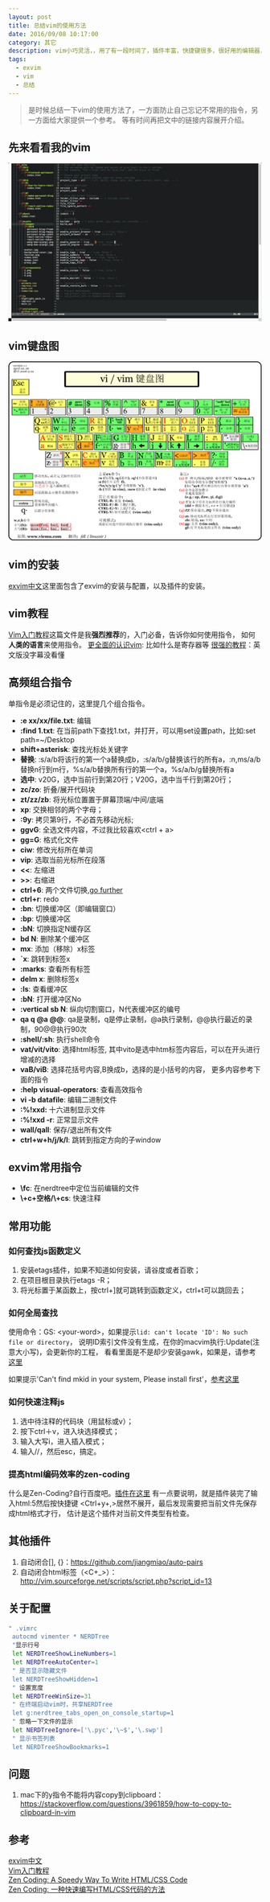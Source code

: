 ```yaml
---
layout: post
title: 总结vim的使用方法
date: 2016/09/08 10:17:00
category: 其它 
description: vim小巧灵活，，用了有一段时间了，插件丰富，快捷键很多，很好用的编辑器，极力推荐，只有一点不好，就是在mac上的exvim输入中文时经常会卡，就像鱼刺卡在喉咙一样，难受！当然没有完美的编辑器，vim相对来说学习曲线比较陡，所以如果嫌麻烦 推荐使用VSCode和Sublime。
tags: 
  - exvim
  - vim
  - 总结
---
```


> 是时候总结一下vim的使用方法了，一方面防止自己忘记不常用的指令，另一方面给大家提供一个参考。
> 等有时间再把文中的链接内容展开介绍。

## 先来看看我的vim

![我的vim](/assets/images/2016/how-to-use-vim-my-vim.png)


## vim键盘图

![vim键盘图](/assets/images/2016/how-to-use-vim1.png)

## vim的安装

[exvim中文](http://exvim.github.io/docs-zh/)这里面包含了exvim的安装与配置，以及插件的安装。

## vim教程

[Vim入门教程](http://blog.jobbole.com/86132/)这篇文件是我**强烈推荐**的，入门必备，告诉你如何使用指令，
如何**人类的语言**来使用指令。
[更全面的认识vim](http://yyq123.github.io/learn-vim/learn-vi-00-List.html): 比如什么是寄存器等
[很强的教程](http://derekwyatt.org/vim/)：英文版没字幕没看懂

## 高频组合指令

单指令是必须记住的，这里提几个组合指令。<br/>

- **:e xx/xx/file.txt**: 编辑
- **:find 1.txt**: 在当前path下查找1.txt，并打开，可以用set设置path，比如:set path=~/Desktop
- **shift+asterisk**: 查找光标处关键字
- **替换**: :s/a/b将该行的第一个a替换成b，:s/a/b/g替换该行的所有a，:n,ms/a/b替换n行到m行，%s/a/b替换所有行的第一个a，%s/a/b/g替换所有a
- **选中**: v20G，选中当前行到第20行；V20G，选中当千行到第20行；
- **zc/zo**: 折叠/展开代码块
- **zt/zz/zb**: 将光标位置置于屏幕顶端/中间/底端
- **xp**: 交换相邻的两个字母；
- **:9y**: 拷贝第9行，不必首先移动光标;
- **ggvG**: 全选文件内容，不过我比较喜欢<ctrl + a>
- **gg=G**: 格式化文件
- **ciw**: 修改光标所在单词
- **vip**: 选取当前光标所在段落
- **<<**: 左缩进
- **>>**: 右缩进
- **ctrl+6**: 两个文件切换,[go further](http://stackoverflow.com/questions/19971023/how-to-go-back-to-previous-opened-file-in-vim)
- **ctrl+r**: redo 
- **:bn**: 切换缓冲区（即编辑窗口） 
- **:bp**: 切换缓冲区
- **:bN**: 切换指定N缓存区
- **bd N**: 删除某个缓冲区 
- **mx**: 添加（移除）x标签
- **\`x**: 跳转到标签x
- **:marks**: 查看所有标签
- **delm x**: 删除标签x
- **:ls**: 查看缓冲区
- **:bN**: 打开缓冲区No
- **:vertical sb N**: 纵向切割窗口，N代表缓冲区的编号
- **qa q @a @@**: qa是录制，q是停止录制，@a执行录制，@@执行最近的录制，90@@执行90次
- **:shell/:sh**: 执行shell命令
- **vat/vit/vito**: 选择html标签, 其中vito是选中htm标签内容后，可以在开头进行增减的选择
- **vaB/viB**: 选择花括号内容,B换成b，选择的是小括号的内容， 更多内容参考下面的指令
- **:help visual-operators**: 查看高效指令
- **vi -b datafile**: 编辑二进制文件
- **:%!xxd:** 十六进制显示文件
- **:%!xxd -r**: 正常显示文件
- **wall/qall**: 保存/退出所有文件
- **ctrl+w+h/j/k/l**: 跳转到指定方向的子window

## exvim常用指令

- **\\fc**: 在nerdtree中定位当前编辑的文件
- **\\+c+空格/\\+cs**: 快速注释

## 常用功能

### 如何查找js函数定义

1. 安装etags插件，如果不知道如何安装，请谷度或者百歌；
2. 在项目根目录执行etags -R；
3. 将光标置于某函数上，按ctrl+]就可跳转到函数定义，ctrl+t可以跳回去；

### 如何全局查找

使用命令：GS: \<your-word\>，如果提示`lid: can't locate 'ID': No such file or directory`，
说明ID索引文件没有生成，在你的macvim执行:Update(注意大小写)，会更新你的工程，
看看里面是不是却少安装gawk，如果是，请参考[这里](http://macappstore.org/gawk/)

如果提示'Can't find mkid in your system, Please install first'，[参考这里](https://github.com/exvim/ex-gsearch#install-ex-utility)

### 如何快速注释js

1. 选中待注释的代码块（用鼠标或v）；
2. 按下ctrl＋v，进入块选择模式；
3. 输入大写i，进入插入模式；
4. 输入//，然后esc，搞定。

### 提高html编码效率的zen-coding

什么是Zen-Coding?自行百度吧。[插件在这里](https://github.com/mattn/emmet-vim)
有一点要说明，就是插件装完了输入html:5然后按快捷键 <Ctrl+y+,>居然不展开，最后发现需要把当前文件先保存成html格式才行，
估计是这个插件对当前文件类型有检查。

## 其他插件

1. 自动闭合[], {}：https://github.com/jiangmiao/auto-pairs
2. 自动闭合html标签（<C+_>）：http://vim.sourceforge.net/scripts/script.php?script_id=13

## 关于配置

```bash
" .vimrc
 autocmd vimenter * NERDTree
 "显示行号
 let NERDTreeShowLineNumbers=1
 let NERDTreeAutoCenter=1
 " 是否显示隐藏文件
 let NERDTreeShowHidden=1
 " 设置宽度
 let NERDTreeWinSize=31
 " 在终端启动vim时，共享NERDTree
 let g:nerdtree_tabs_open_on_console_startup=1
 " 忽略一下文件的显示
 let NERDTreeIgnore=['\.pyc','\~$','\.swp']
 " 显示书签列表
 let NERDTreeShowBookmarks=1
```

## 问题

1. mac下的y指令不能将内容copy到clipboard：https://stackoverflow.com/questions/3961859/how-to-copy-to-clipboard-in-vim

## 参考
[exvim中文](http://exvim.github.io/docs-zh/)<br/>
[Vim入门教程](http://blog.jobbole.com/86132/)<br/>
[Zen Coding: A Speedy Way To Write HTML/CSS Code](https://www.smashingmagazine.com/2009/11/zen-coding-a-new-way-to-write-html-code/)<br/>
[Zen Coding: 一种快速编写HTML/CSS代码的方法](https://www.qianduan.net/zen-coding-a-new-way-to-write-html-code/)<br/>

